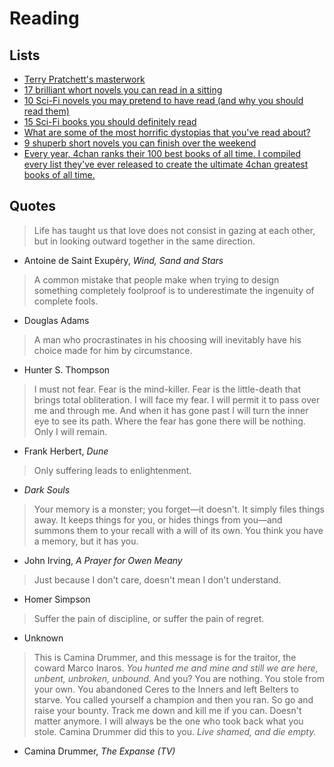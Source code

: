 # Reading

## Lists

- [Terry Pratchett's masterwork](http://io9.com/the-io9-guide-to-discworld-1698768077)
- [17 brilliant whort novels you can read in a sitting](http://electricliterature.com/17-brilliant-short-novels-you-can-read-in-a-sitting/)
- [10 Sci-Fi novels you may pretend to have read (and why you should read them)](http://io9.com/5924625/10-science-fiction-novels-you-pretend-to-have-read-and-why-you-should-actually-read-them)
- [15 Sci-Fi books you should definitely read](https://www.reddit.com/r/books/comments/3hl2tv/15_scifi_books_you_should_definitely_read/)
- [What are some of the most horrific dystopias that you've read about?](https://www.reddit.com/r/books/comments/3hoxov/what_are_some_of_the_most_horrific_dystopias_that/)
- [9 shuperb short novels you can finish over the weekend](https://www.reddit.com/r/books/comments/3myv8w/9_superb_short_novels_you_can_finish_over_the/cvjijni/)
- [Every year, 4chan ranks their 100 best books of all time. I compiled every list they've ever released to create the ultimate 4chan greatest books of all time.](https://www.reddit.com/r/books/comments/ozyfj4/every_year_4chan_ranks_their_100_best_books_of/)


## Quotes

> Life has taught us that love does not consist in gazing at each other, but in looking outward together in the same direction.

- Antoine de Saint Exupéry, _Wind, Sand and Stars_

> A common mistake that people make when trying to design something completely foolproof is to underestimate the ingenuity of complete fools.

- Douglas Adams

> A man who procrastinates in his choosing will inevitably have his choice made for him by circumstance.

- Hunter S. Thompson

> I must not fear. Fear is the mind-killer. Fear is the little-death that brings total obliteration. I will face my fear. I will permit it to pass over me and through me. And when it has gone past I will turn the inner eye to see its path. Where the fear has gone there will be nothing. Only I will remain.

- Frank Herbert, _Dune_

> Only suffering leads to enlightenment.

- _Dark Souls_

> Your memory is a monster; you forget—it doesn't. It simply files things away. It keeps things for you, or hides things from you—and summons them to your recall with a will of its own. You think you have a memory, but it has you.

- John Irving, _A Prayer for Owen Meany_

> Just because I don't care, doesn't mean I don't understand.

- Homer Simpson

> Suffer the pain of discipline, or suffer the pain of regret.

- Unknown

> This is Camina Drummer, and this message is for the traitor, the coward Marco Inaros. *You hunted me and mine and still we are here, unbent, unbroken, unbound.* And you? You are nothing. You stole from your own. You abandoned Ceres to the Inners and left Belters to starve. You called yourself a champion and then you ran. So go and raise your bounty. Track me down and kill me if you can. Doesn't matter anymore. I will always be the one who took back what you stole. Camina Drummer did this to you. *Live shamed, and die empty.*

- Camina Drummer, _The Expanse (TV)_

